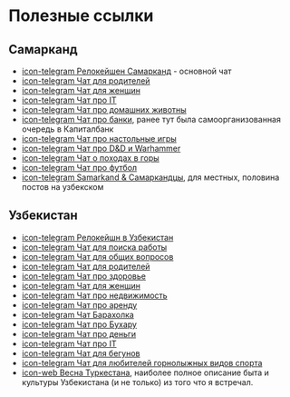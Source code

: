 # Полезные ссылки

## Самарканд

- [icon-telegram Релокейшен Самарканд](https://t.me/+7MDLGBy89ZVkNDZi) -
  основной чат
- [icon-telegram Чат для родителей](https://t.me/relocationSamarkandKids)
- [icon-telegram Чат для женщин](https://t.me/+luB2ssBS-C9iYmRi)
- [icon-telegram Чат про IT](https://t.me/+88R9O_KEDekzZTFi)
- [icon-telegram Чат про домашних животны](https://t.me/petssamarkand)
- [icon-telegram Чат про банки](https://t.me/samarkandkb), ранее тут была
  самоорганизованная очередь в Капиталбанк
- [icon-telegram Чат про настольные игры](https://t.me/+MLH6vX9i6q4zZWYy)
- [icon-telegram Чат про D&D и Warhammer](https://t.me/+AjIYeJdKNkc3ZjUy)
- [icon-telegram Чат о походах в горы](https://t.me/PogoramSamarkanda)
- [icon-telegram Чат про футбол](https://t.me/+QUCCGv7Xiz4yNmI6)
- [icon-telegram Samarkand & Самаркандцы](https://t.me/Samarkand100), для
  местных, половина постов на узбекском

## Узбекистан

- [icon-telegram Релокейшн в Узбекистан](https://t.me/relocationuz)
- [icon-telegram Чат для поиска работы](https://t.me/+hpVi2hLJkaUxN2Fi)
- [icon-telegram Чат для общих вопросов](https://t.me/relocateuz)
- [icon-telegram Чат для родителей](https://t.me/relocationfamily)
- [icon-telegram Чат про здоровье](https://t.me/relocationuzhealth)
- [icon-telegram Чат для женщин](https://t.me/relocationuzwomen)
- [icon-telegram Чат про недвижимость](https://t.me/relocationuzrent)
- [icon-telegram Чат про аренду](https://t.me/relocationuzrenthere)
- [icon-telegram Чат Барахолка](https://t.me/+97S8OehBAeRkYzM6)
- [icon-telegram Чат про Бухару](https://t.me/relocationuzbukhara)
- [icon-telegram Чат про деньги](https://t.me/+ZwEXOUVdhE40MGUy)
- [icon-telegram Чат про IT](https://t.me/+HnxP0Ru23jMzM2Iy)
- [icon-telegram Чат для бегунов](https://t.me/relocationuzrun)
- [icon-telegram Чат для любителей горнолыжных видов спорта](https://t.me/relocationuzriders)
- [icon-web Весна Туркестана](https://varandej.livejournal.com/737615.html),
  наиболее полное описание быта и культуры Узбекистана (и не только) из того что
  я встречал.
